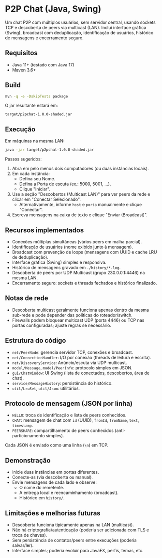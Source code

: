 # P2P Chat (Java, Swing)

Um chat P2P com múltiplos usuários, sem servidor central, usando sockets TCP e descoberta de peers via multicast (LAN). Inclui interface gráfica (Swing), broadcast com deduplicação, identificação de usuários, histórico de mensagens e encerramento seguro.

## Requisitos
- Java 11+ (testado com Java 17)
- Maven 3.6+

## Build
```bash
mvn -q -e -DskipTests package
```

O jar resultante estará em:
```
target/p2pchat-1.0.0-shaded.jar
```

## Execução
Em máquinas na mesma LAN:
```bash
java -jar target/p2pchat-1.0.0-shaded.jar
```

Passos sugeridos:
1. Abra em pelo menos dois computadores (ou duas instâncias locais).
2. Em cada instância:
   - Defina seu Nome.
   - Defina a Porta de escuta (ex.: 5000, 5001, ...).
   - Clique "Iniciar".
3. Use a seção "Descobertos (Multicast LAN)" para ver peers da rede e clicar em "Conectar Selecionado".
   - Alternativamente, informe `host` e `porta` manualmente e clique "Conectar".
4. Escreva mensagens na caixa de texto e clique "Enviar (Broadcast)".

## Recursos implementados
- Conexões múltiplas simultâneas (vários peers em malha parcial).
- Identificação de usuários (nome exibido junto à mensagem).
- Broadcast com prevenção de loops (mensagens com UUID e cache LRU de deduplicação).
- Interface gráfica (Swing) simples e responsiva.
- Histórico de mensagens gravado em `./history/*.log`.
- Descoberta de peers por UDP Multicast (grupo 230.0.0.1:4446) na mesma LAN.
- Encerramento seguro: sockets e threads fechados e histórico finalizado.

## Notas de rede
- Descoberta multicast geralmente funciona apenas dentro da mesma sub-rede e pode depender das políticas do roteador/switch.
- Firewalls podem bloquear multicast UDP (porta 4446) ou TCP nas portas configuradas; ajuste regras se necessário.

## Estrutura do código
- `net/PeerNode`: gerencia servidor TCP, conexões e broadcast.
- `net/ConnectionHandler`: I/O por conexão (threads de leitura e escrita).
- `net/DiscoveryService`: Anúncio/escuta via UDP multicast.
- `model/Message`, `model/PeerInfo`: protocolo simples em JSON.
- `gui/ChatWindow`: UI Swing (lista de conectados, descobertos, área de chat).
- `service/MessageHistory`: persistência do histórico.
- `util/LruSet`, `util/Json`: utilitários.

## Protocolo de mensagem (JSON por linha)
- `HELLO`: troca de identificação e lista de peers conhecidos.
- `CHAT`: mensagem de chat com `id` (UUID), `fromId`, `fromName`, `text`, `timestamp`.
- `PEERSHARE`: compartilhamento de peers conhecidos (anti-particionamento simples).

Cada JSON é enviado como uma linha (`\n`) em TCP.

## Demonstração
- Inicie duas instâncias em portas diferentes.
- Conecte-as (via descoberta ou manual).
- Envie mensagens de cada lado e observe:
  - O nome do remetente.
  - A entrega local e reencaminhamento (broadcast).
  - Histórico em `history/`.

## Limitações e melhorias futuras
- Descoberta funciona tipicamente apenas na LAN (multicast).
- Não há criptografia/autenticação (poderia ser adicionada com TLS e troca de chaves).
- Sem persistência de contatos/peers entre execuções (poderia salvar/ler).
- Interface simples; poderia evoluir para JavaFX, perfis, temas, etc.
